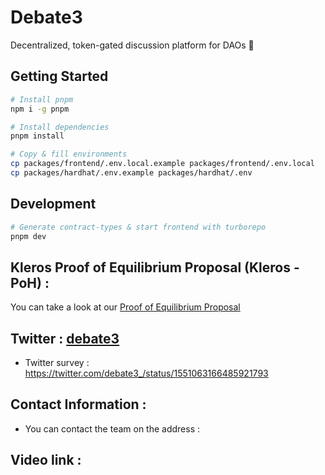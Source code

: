 # Debate3

Decentralized, token-gated discussion platform for DAOs 🌈


## Getting Started

```bash
# Install pnpm
npm i -g pnpm

# Install dependencies
pnpm install

# Copy & fill environments
cp packages/frontend/.env.local.example packages/frontend/.env.local
cp packages/hardhat/.env.example packages/hardhat/.env
```


## Development

```bash
# Generate contract-types & start frontend with turborepo
pnpm dev
```


## Kleros Proof of Equilibrium Proposal  (Kleros - PoH) : 

You can take a look at our [Proof of Equilibrium Proposal](chrome-extension://efaidnbmnnnibpcajpcglclefindmkaj/https://skynetfree.net/HAFNnp5eudA2V_1Q1F_auQLgglw-ZoLBwM5Db0v-XO38IA)


## Twitter :  [debate3](https://twitter.com/debate3_) 

- Twitter survey : https://twitter.com/debate3_/status/1551063166485921793


## Contact Information :

- You can contact the team on the address : 

## Video link :








